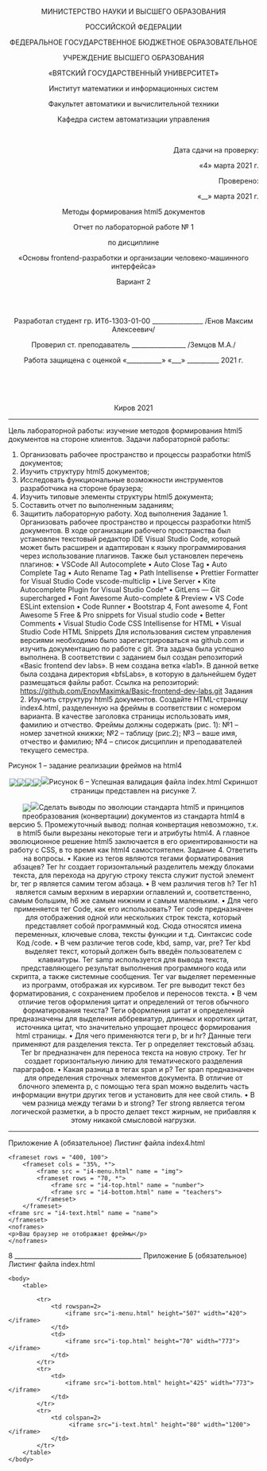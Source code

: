 <p align=center>МИНИСТЕРСТВО НАУКИ И ВЫСШЕГО ОБРАЗОВАНИЯ
<p align=center>РОССИЙСКОЙ ФЕДЕРАЦИИ
<p align=center>ФЕДЕРАЛЬНОЕ ГОСУДАРСТВЕННОЕ БЮДЖЕТНОЕ ОБРАЗОВАТЕЛЬНОЕ
<p align=center>УЧРЕЖДЕНИЕ ВЫСШЕГО ОБРАЗОВАНИЯ
<p align=center>«ВЯТСКИЙ ГОСУДАРСТВЕННЫЙ УНИВЕРСИТЕТ»
<p align=center>Институт математики и информационных систем
<p align=center>Факультет автоматики и вычислительной техники
<p align=center>Кафедра систем автоматизации управления
<p><br>
<p align=right>Дата сдачи на проверку:
<p align=right>«4» марта 2021 г.
<p align=right>Проверено:
<p align=right>«__» марта 2021 г.

<p align=center>Методы формирования html5 документов
<p align=center>Отчет по лабораторной работе № 1
<p align=center>по дисциплине
<p align=center>«Основы frontend-разработки и организации человеко-машинного интерфейса»
<p align=center>Вариант 2
<p><br><br>
<p align=center>Разработал студент гр. ИТб-1303-01-00 ________________ /Енов Максим Алексеевич/
<p align=center>Проверил ст. преподаватель _________________ /Земцов М.А./
<p align=center>Работа защищена с оценкой	«___________» «___» __________ 2021 г.
<p><br><br><br>
<p align=center>Киров 2021  

---
Цель лабораторной работы: изучение методов формирования html5 документов на стороне клиентов.
Задачи лабораторной работы:
1.	Организовать рабочее пространство и процессы разработки html5 документов;
2.	Изучить структуру html5 документов;
3.	Исследовать функциональные возможности инструментов разработчика на стороне браузера;
4.	Изучить типовые элементы структуры html5 документа;
5.	Составить отчет по выполненным заданиям;
6.	Защитить лабораторную работу.
Ход выполнения
Задание 1. Организовать рабочее пространство и процессы разработки html5 документов.
В ходе организации рабочего пространства был установлен текстовый редактор IDE Visual Studio Code, который может быть расширен и адаптирован к языку программирования через использование плагинов. Также был установлен перечень плагинов:
•	VSCode All Autocomplete
•	Auto Close Tag
•	Auto Complete Tag
•	Auto Rename Tag
•	Path Intellisense
•	Prettier Formatter for Visual Studio Code vscode-multiclip
•	Live Server
•	Kite Autocomplete Plugin for Visual Studio Code*
•	GitLens — Git supercharged
•	Font Awesome Auto-complete & Preview
•	VS Code ESLint extension
•	Code Runner
•	Bootstrap 4, Font awesome 4, Font Awesome 5 Free & Pro snippets for Visual studio code
•	Better Comments
•	Visual Studio Code CSS Intellisense for HTML
•	Visual Studio Code HTML Snippets
Для использования систем управления версиями необходимо было зарегистрироваться на github.com и изучить документацию по работе с git. Эта задача была успешно выполнена.
В соответствии с заданием был создан репозиторий «Basic frontend dev labs». В нем создана ветка «lab1». В данной ветке была создана директория «bfsLabs», в которую в дальнейшем будет размещаться файлы работ.
Ссылка на репозиторий: https://github.com/EnovMaximka/Basic-frontend-dev-labs.git
Задания 2. Изучить структуру html5 документов. Создайте HTML-страницу index4.html, разделенную на фреймы в соответствии с номером варианта. В качестве заголовка страницы использовать имя, фамилию и отчество. Фреймы должны содержать (рис. 1):
№1 – номер зачетной книжки;
№2 – таблицу (рис.2);
№3 – ваше имя, отчество и фамилию;
№4 – список дисциплин и преподавателей текущего семестра.
 
Рисунок 1 – задание реализации фреймов на html4
 <p align="center"><img src=../main/png1.PNG/
Рисунок 2 – фрейм для блока №2
В соответствии с требованием в задании пройти валидацию, она была успешно пройдена для основного документа index4.html (рис. 3) и для документа с фреймом i4-menu.html (рис. 4).
 <p align="center"><img src=../main/png2.PNG/
Рисунок 3 – Результат валидации index4.html
  <p align="center"><img src=../main/png3.PNG/
Рисунок 4 – Результат валидации i4-menu.html
Скриншот конечной страницы приведен на рисунке 5, листинг файла index4.html предоставлен в приложении А.
  <p align="center"><img src=../main/png4.PNG/
Рисунок 5 – Скриншот законченной страницы html4
 <p align="center"><img src=../main/png5.PNG/
________________________________________
Задание 3. Конвертировать страницу из задания 2 на html5. Задание считается выполненным, если валидация прошла успешно.
Валидация страницы была полностью успешна со второго раза. В первый раз было выдано предупреждение/рекомендация добавить к тегу html атрибут lang, что было сделано и перепроверено с успешным результатом.
Скриншот пройденной валидации файла index.html приведен на рисунке 6, листинг этого файла представлен в приложении Б.
 
Рисунок 6 – Успешная валидация файла index.html
Скриншот страницы представлен на рисунке 7.
  <p align="center"><img src=../main/png6.PNG/
Рисунок 7 – Конечный вид страницы файла index.html
 <p align="center"><img src=../main/png7.PNG/


Сделать выводы по эволюции стандарта html5 и принципов преобразования (конвертации) документов из стандарта html4 в версию 5.
Промежуточный вывод: полная конвертация невозможно, т.к. в html5 были вырезаны некоторые теги и атрибуты html4. А главное эволюционное решение html5 заключается в его ориентированности на работу с CSS, в то время как html4 самостоятелен.
Задание 4. Ответить на вопросы.
• Какие из тегов являются тегами форматирования абзацев?
Тег hr создает горизонтальный разделитель между блоками текста, для перехода на другую строку текста служит пустой элемент br, тег p является самим тегом абзаца.
• В чем различия тегов h?
Тег h1 является самым верхним в иерархии оглавлений и, соответственно, самым большим, h6 же самым нижним и самым маленьким.
• Для чего применяется тег Code, как его использовать?
Тег code предназначен для отображения одной или нескольких строк текста, который представляет собой программный код. Сюда относятся имена переменных, ключевые слова, тексты функции и т.д. Синтаксис code Код /code.
• В чем различие тегов code, kbd, samp, var, pre?
Тег kbd выделяет текст, который должен быть введён пользователем с клавиатуры. Тег samp используется для вывода текста, представляющего результат выполнения программного кода или скрипта, а также системные сообщения. Тег var выделяет переменные из программ, отображая их курсивом. Тег pre выводит текст без форматирования, с сохранением пробелов и переносов текста.
• В чем отличие тегов оформления цитат и определений от тегов обычного форматирования текста?
Теги оформления цитат и определений предназначены для выделения аббревиатур, длинных и коротких цитат, источника цитат, что значительно упрощает процесс формирования html страницы.
• Для чего применяются теги p, br и hr? Данные теги применяют для разделения текста. Тег p определяет текстовый абзац. Тег br предназначен для переноса текста на новую строку. Тег hr создает горизонтальную линию для тематического разделения параграфов.
• Какая разница в тегах span и p?
Тег span предназначен для определения строчных элементов документа. В отличие от блочного элемента p, с помощью тега span можно выделить часть информации внутри других тегов и установить для нее свой стиль.
• В чем разница между тегами b и strong?
Тег strong является тегом логической разметки, а b просто делает текст жирным, не прибавляя к этому никакой смысловой нагрузки.

________________________________________
Приложение А
(обязательное)
Листинг файла index4.html
<!DOCTYPE HTML PUBLIC "-//W3C//DTD HTML 4.01 Frameset//EN" "http://www.w3.org/TR/html4/frameset.dtd">
<html>
    <head>
        <meta http-equiv="Content-Type" content="text/html; charset=utf-8">
        <title>Енов Максим Алексеевич</title>
    </head>

    <frameset rows = "400, 100">
        <frameset cols = "35%, *">
            <frame src = "i4-menu.html" name = "img">
            <frameset rows = "70, *">
                <frame src = "i4-top.html" name = "number">
                <frame src = "i4-bottom.html" name = "teachers">
            </frameset>
        </frameset>
    <frame src = "i4-text.html" name = "name">
    </frameset>
    <noframes> 
    <p>Ваш браузер не отображает фреймы</p> 
    </noframes> 
</html>
8
________________________________________
Приложение Б
(обязательное)
Листинг файла index.html
<!DOCTYPE html>
<html lang="ru">
    <head>
        <meta charset="UTF-8">
        <title>Енов Максим Алексеевич</title> 
    </head>

    <body>
        <table>
        
            <tr>
                <td rowspan=2>
                    <iframe src="i-menu.html" height="507" width="420"></iframe>
                </td>
                <td>
                    <iframe src="i-top.html" height="70" width="773">  </iframe>
                </td>
            </tr>
            <tr>
                <td>
                    <iframe src="i-bottom.html" height="425" width="773"></iframe>
                </td>
            </tr>
            <tr>
                <td colspan=2>
                     <iframe src="i-text.html" height="80" width="1200"></iframe>
                </td>
            </tr>
        </table>
    </body>
</html>
